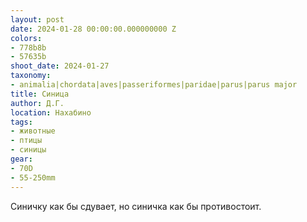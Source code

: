 ```yaml
---
layout: post
date: 2024-01-28 00:00:00.000000000 Z
colors:
- 778b8b
- 57635b
shoot_date: 2024-01-27
taxonomy:
- animalia|chordata|aves|passeriformes|paridae|parus|parus major
title: Синица
author: Д.Г.
location: Нахабино
tags:
- животные
- птицы
- синицы
gear:
- 70D
- 55-250mm
---
```

Синичку как бы сдувает, но синичка как бы противостоит.

